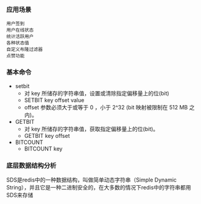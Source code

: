 ### 应用场景
```
用户签到
用户在线状态
统计活跃用户
各种状态值
自定义布隆过滤器
点赞功能
```

### 基本命令
- setbit  
    - 对 key 所储存的字符串值，设置或清除指定偏移量上的位(bit)
    - SETBIT key offset value
    - offset 参数必须大于或等于 0 ，小于 2^32 (bit 映射被限制在 512 MB 之内)。
- GETBIT
    - 对 key 所储存的字符串值，获取指定偏移量上的位(bit)。
    - GETBIT key offset
- BITCOUNT
    - BITCOUNT key

### 底层数据结构分析
SDS是redis中的一种数据结构，叫做简单动态字符串（Simple Dynamic String），并且它是一种二进制安全的，在大多数的情况下redis中的字符串都用SDS来存储